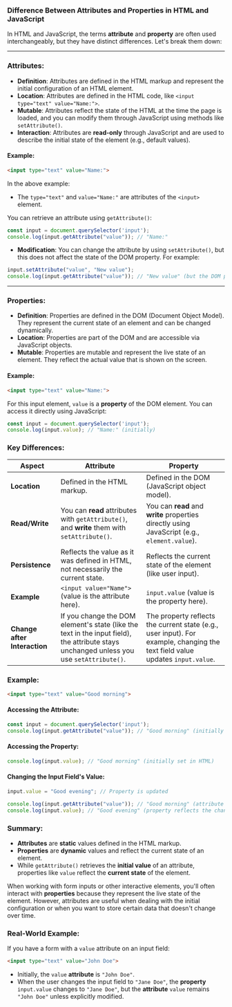 ### **Difference Between Attributes and Properties in HTML and JavaScript**

In HTML and JavaScript, the terms **attribute** and **property** are often used interchangeably, but they have distinct differences. Let's break them down:

---

### **Attributes:**
- **Definition**: Attributes are defined in the HTML markup and represent the initial configuration of an HTML element.
- **Location**: Attributes are defined in the HTML code, like `<input type="text" value="Name:">`.
- **Mutable**: Attributes reflect the state of the HTML at the time the page is loaded, and you can modify them through JavaScript using methods like `setAttribute()`.
- **Interaction**: Attributes are **read-only** through JavaScript and are used to describe the initial state of the element (e.g., default values).
  
#### Example:
```html
<input type="text" value="Name:">
```

In the above example:
- The `type="text"` and `value="Name:"` are attributes of the `<input>` element.

You can retrieve an attribute using `getAttribute()`:
```javascript
const input = document.querySelector('input');
console.log(input.getAttribute("value")); // "Name:"
```

- **Modification**: You can change the attribute by using `setAttribute()`, but this does not affect the state of the DOM property. For example:
  
```javascript
input.setAttribute("value", "New value");
console.log(input.getAttribute("value")); // "New value" (but the DOM property might not change)
```

---

### **Properties:**
- **Definition**: Properties are defined in the DOM (Document Object Model). They represent the current state of an element and can be changed dynamically.
- **Location**: Properties are part of the DOM and are accessible via JavaScript objects.
- **Mutable**: Properties are mutable and represent the live state of an element. They reflect the actual value that is shown on the screen.
  
#### Example:
```html
<input type="text" value="Name:">
```

For this input element, `value` is a **property** of the DOM element. You can access it directly using JavaScript:

```javascript
const input = document.querySelector('input');
console.log(input.value); // "Name:" (initially)
```

### **Key Differences:**

| **Aspect**        | **Attribute**                                                   | **Property**                                                   |
|-------------------|-----------------------------------------------------------------|---------------------------------------------------------------|
| **Location**      | Defined in the HTML markup.                                     | Defined in the DOM (JavaScript object model).                 |
| **Read/Write**    | You can **read** attributes with `getAttribute()`, and **write** them with `setAttribute()`. | You can **read** and **write** properties directly using JavaScript (e.g., `element.value`). |
| **Persistence**   | Reflects the value as it was defined in HTML, not necessarily the current state. | Reflects the current state of the element (like user input).  |
| **Example**       | `<input value="Name">` (value is the attribute here).           | `input.value` (value is the property here).                   |
| **Change after Interaction** | If you change the DOM element's state (like the text in the input field), the attribute stays unchanged unless you use `setAttribute()`. | The property reflects the current state (e.g., user input). For example, changing the text field value updates `input.value`. |

### **Example:**

```html
<input type="text" value="Good morning">
```

#### Accessing the Attribute:
```javascript
const input = document.querySelector('input');
console.log(input.getAttribute("value")); // "Good morning" (initially set in HTML)
```

#### Accessing the Property:
```javascript
console.log(input.value); // "Good morning" (initially set in HTML)
```

#### Changing the Input Field's Value:
```javascript
input.value = "Good evening"; // Property is updated

console.log(input.getAttribute("value")); // "Good morning" (attribute remains unchanged)
console.log(input.value); // "Good evening" (property reflects the change)
```

### **Summary:**

- **Attributes** are **static** values defined in the HTML markup.
- **Properties** are **dynamic** values and reflect the current state of an element.
- While `getAttribute()` retrieves the **initial value** of an attribute, properties like `value` reflect the **current state** of the element.

When working with form inputs or other interactive elements, you'll often interact with **properties** because they represent the live state of the element. However, attributes are useful when dealing with the initial configuration or when you want to store certain data that doesn't change over time.

### **Real-World Example:**
If you have a form with a `value` attribute on an input field:
```html
<input type="text" value="John Doe">
```

- Initially, the `value` **attribute** is `"John Doe"`.
- When the user changes the input field to `"Jane Doe"`, the **property** `input.value` changes to `"Jane Doe"`, but the **attribute** `value` remains `"John Doe"` unless explicitly modified.

